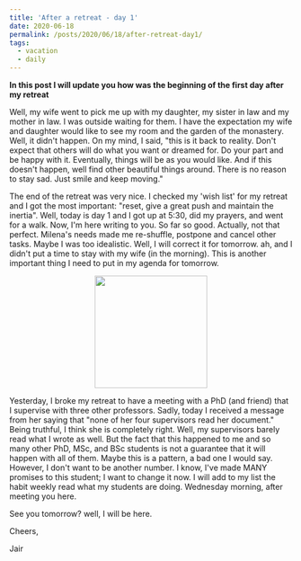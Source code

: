 ```yaml
---
title: 'After a retreat - day 1'
date: 2020-06-18
permalink: /posts/2020/06/18/after-retreat-day1/
tags:
  - vacation
  - daily
---
```


**In this post I will update you how was the beginning of the first day after my retreat** 

Well, my wife went to pick me up with my daughter, my sister in law and my mother in law. I was outside waiting for them. I have the expectation my wife and daughter would like to see my room and the garden of the monastery. Well, it didn't happen. On my mind, I said, "this is it back to reality. Don't expect that others will do what you want or dreamed for. Do your part and be happy with it. Eventually, things will be as you would like. And if this doesn't happen, well find other beautiful things around. There is no reason to stay sad. Just smile and keep moving." 

The end of the retreat was very nice. I checked my 'wish list' for my retreat and I got the most important: "reset, give a great push and maintain the inertia". Well, today is day 1 and I got up at 5:30, did my prayers, and went for a walk. Now, I'm here writing to you. So far so good. Actually, not that perfect. Milena's needs made me re-shuffle, postpone and cancel other tasks. Maybe I was too idealistic. Well, I will correct it for tomorrow. ah, and I didn't put a time to stay with my wife (in the morning). This is another important thing I need to put in my agenda for tomorrow. 

<!-- How to embed google photos: https://webapps.stackexchange.com/questions/95450/how-to-embed-single-photo-from-google-photos-album -->
<div align='center'>
  <img src="https://lh3.googleusercontent.com/pw/ACtC-3cT7UHOoRWqUOf-bHx_8GkEEqir43T9pQvuUjUA6_enntouny9baZHjRDLnHANi7DkqxWZ-Prrw6XVlWYjuHK89rvs0W97xpPnND3eVKJshunzghi45QacFj1IMVPxfaK62P4aZldYp2NEIc4db-VMZNA=w1108-h1476-no?authuser=0" width="200"/>
</div>

Yesterday, I broke my retreat to have a meeting with a PhD (and friend) that I supervise with three other professors. Sadly, today I received a message from her saying that "none of her four supervisors read her document." Being truthful, I think she is completely right. Well, my supervisors barely read what I wrote as well. But the fact that this happened to me and so many other PhD, MSc, and BSc students is not a guarantee that it will happen with all of them. Maybe this is a pattern, a bad one I would say. However, I don't want to be another number. I know, I've made MANY promises to this student; I want to change it now. I will add to my list the habit weekly read what my students are doing. Wednesday morning, after meeting you here. 

See you tomorrow? well, I will be here.

Cheers,

Jair
